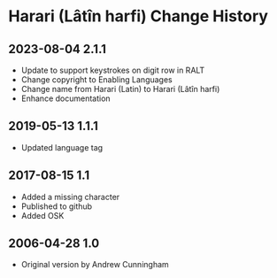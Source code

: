 # Harari (Lâtîn harfi) Change History

## 2023-08-04 2.1.1
* Update to support keystrokes on digit row in RALT
* Change copyright to Enabling Languages
* Change name from Harari (Latin) to Harari (Lâtîn harfi)
* Enhance documentation

## 2019-05-13 1.1.1
* Updated language tag

## 2017-08-15 1.1
* Added a missing character
* Published to github
* Added OSK

## 2006-04-28 1.0
* Original version by Andrew Cunningham
